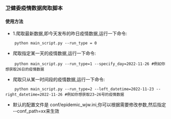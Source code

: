 ### 卫健委疫情数据爬取脚本

#### 使用方法
+ 1.爬取最新数据,即今天发布的昨日疫情数据,运行一下命令:
``` 
    python main_script.py --run_type = 0
```

+ 爬取指定某一天的疫情数据,运行一下命令:
```
    python main_script.py --run_type=1 --specify_day=2022-11-26 #例如你想获取26日的疫情数据
```

+ 爬取只从某一时间段的疫情数据,运行一下命令:
```
    python main_script.py --run_type=2 --left_datetime=2022-11-23 --right_datetime=2022-11-26 #例如你想获取23~26号的疫情数据
```

+ 默认的配置文件是 conf/epidemic_wjw.ini,你可以根据需要修改参数,然后指定 --conf_path=xx来生效